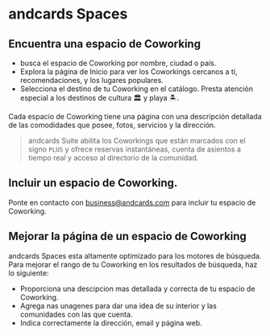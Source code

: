# andcards Spaces

## Encuentra una espacio de Coworking

* busca el espacio de Coworking por nombre, ciudad o país. 
* Explora la página de Inicio para ver los Coworkings cercanos a ti, recomendaciones, y los lugares populares. 
* Selecciona el destino de tu Coworking en el catálogo. Presta atención especial a los destinos de cultura 🏛 y playa 🏝. 

Cada espacio de Coworking tiene una página con una descripción detallada de las comodidades que posee, fotos, servicios y la dirección.

> andcards Suite abilita los Coworkings que están marcados con el signo `PLUS` y ofrece reservas instantáneas, cuenta de asientos a tiempo real y acceso al directorio de la comunidad.

## Incluir un espacio de Coworking.

Ponte en contacto con business@andcards.com para incluir tu espacio de Coworking.

## Mejorar la página de un espacio de Coworking

andcards Spaces esta altamente optimizado para los motores de búsqueda. Para mejorar el rango de tu Coworking en los resultados de búsqueda, haz lo siguiente:

* Proporciona una descipcion mas detallada y correcta de tu espacio de Coworking.
* Agrega nas unagenes para dar una idea de su interior y las comunidades con las que cuenta. 
* Indica correctamente la dirección, email y página web. 

